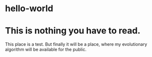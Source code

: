 # hello-world 
# This is nothing you have to read.

This place is a test. But finally it will be a place,
where my evolutionary algorithm will be available for the public.
